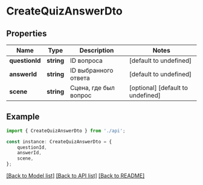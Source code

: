 # CreateQuizAnswerDto


## Properties

Name | Type | Description | Notes
------------ | ------------- | ------------- | -------------
**questionId** | **string** | ID вопроса | [default to undefined]
**answerId** | **string** | ID выбранного ответа | [default to undefined]
**scene** | **string** | Сцена, где был вопрос | [optional] [default to undefined]

## Example

```typescript
import { CreateQuizAnswerDto } from './api';

const instance: CreateQuizAnswerDto = {
    questionId,
    answerId,
    scene,
};
```

[[Back to Model list]](../README.md#documentation-for-models) [[Back to API list]](../README.md#documentation-for-api-endpoints) [[Back to README]](../README.md)
